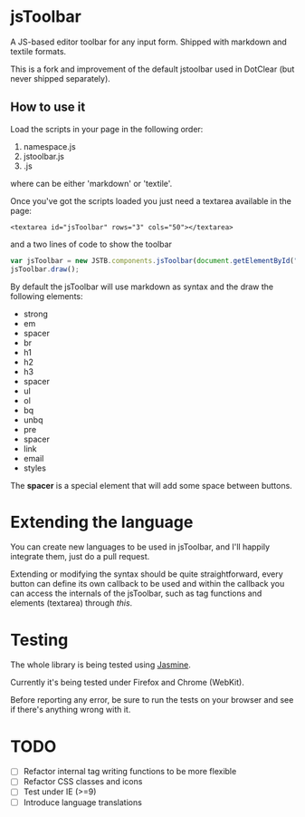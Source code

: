 jsToolbar
=========

A JS-based editor toolbar for any input form.
Shipped with markdown and textile formats.

This is a fork and improvement of the default jstoolbar used in DotClear (but never shipped separately).

How to use it
-------------

Load the scripts in your page in the following order:

1. namespace.js
2. jstoolbar.js
3. <language>.js

where <language> can be either 'markdown' or 'textile'.

Once you've got the scripts loaded you just need a textarea available in the page:

```
<textarea id="jsToolbar" rows="3" cols="50"></textarea>
```

and a two lines of code to show the toolbar

```javascript
var jsToolbar = new JSTB.components.jsToolbar(document.getElementById("jsToolbar"));
jsToolbar.draw();
```

By default the jsToolbar will use markdown as syntax and the draw the following elements:

* strong
* em
* spacer
* br
* h1
* h2
* h3
* spacer
* ul
* ol
* bq
* unbq
* pre
* spacer
* link
* email
* styles

The **spacer** is a special element that will add some space between buttons.

Extending the language
=========

You can create new languages to be used in jsToolbar, and I'll happily integrate them, just do a pull request.

Extending or modifying the syntax should be quite straightforward, every button can define its own callback to be used and within the callback you can access the internals of the jsToolbar, such as tag functions and elements (textarea) through _this_.

Testing
=========

The whole library is being tested using [Jasmine](https://github.com/pivotal/jasmine).

Currently it's being tested under Firefox and Chrome (WebKit).

Before reporting any error, be sure to run the tests on your browser and see if there's anything wrong with it.

TODO
========

- [ ] Refactor internal tag writing functions to be more flexible
- [ ] Refactor CSS classes and icons
- [ ] Test under IE (>=9)
- [ ] Introduce language translations
